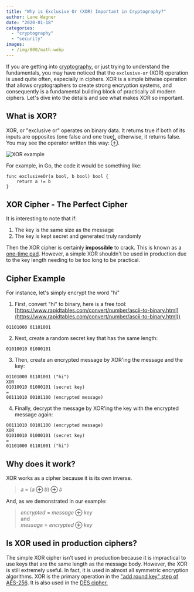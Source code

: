 ```yaml
---
title: "Why is Exclusive Or (XOR) Important in Cryptography?"
author: Lane Wagner
date: "2020-01-18"
categories: 
  - "cryptography"
  - "security"
images:
  - /img/800/math.webp
---
```


If you are getting into [cryptography](/cryptography/what-is-cryptography/), or just trying to understand the fundamentals, you may have noticed that the `exclusive-or` (XOR) operation is used quite often, especially in ciphers. XOR is a simple bitwise operation that allows cryptographers to create strong encryption systems, and consequently is a fundamental building block of practically all modern ciphers. Let's dive into the details and see what makes XOR so important.

## What is XOR?

XOR, or "exclusive or" operates on binary data. It returns true if both of its inputs are opposites (one false and one true), otherwise, it returns false. You may see the operator written this way: ⊕.

![XOR example](/img/800/Screenshot-from-2019-08-04-12-01-49.png)

For example, in Go, the code it would be something like:

```
func exclusiveOr(a bool, b bool) bool {
	return a != b
}
```

## XOR Cipher - The Perfect Cipher

It is interesting to note that if:

1. The key is the same size as the message
2. The key is kept secret and generated truly randomly

Then the XOR cipher is certainly **impossible** to crack. This is known as a [one-time pad](https://en.wikipedia.org/wiki/One-time_pad). However, a simple XOR shouldn't be used in production due to the key length needing to be too long to be practical.

## Cipher Example

For instance, let's simply encrypt the word "hi"

1. First, convert "hi" to binary, here is a free tool: [https://www.rapidtables.com/convert/number/ascii-to-binary.html](https://www.rapidtables.com/convert/number/ascii-to-binary.html))

`01101000 01101001`

2. Next, create a random secret key that has the same length:

`01010010 01000101`

3. Then, create an encrypted message by XOR'ing the message and the key:

```
01101000 01101001 ("hi")
XOR
01010010 01000101 (secret key)
=
00111010 00101100 (encrypted message)
```

4. Finally, decrypt the message by XOR'ing the key with the encrypted message again:

```
00111010 00101100 (encrypted message)
XOR
01010010 01000101 (secret key)
=
01101000 01101001 ("hi")
```

## Why does it work?

XOR works as a cipher because it is its own inverse.

> 𝑎 = (𝑎 **⊕** 𝑏) **⊕** 𝑏

And, as we demonstrated in our example:

> _encrypted_ = _message_ **⊕** _key_  
> and  
> _message_ = _encrypted_ **⊕** _key_

## Is XOR used in production ciphers?

The simple XOR cipher isn't used in production because it is impractical to use keys that are the same length as the message body. However, the XOR is still extremely useful. In fact, it is used in almost all symmetric encryption algorithms. XOR is the primary operation in the ["add round key" step of AES-256](/cryptography/aes-256-cipher/). It is also used in the [DES cipher.](http://page.math.tu-berlin.de/~kant/teaching/hess/krypto-ws2006/des.htm)
